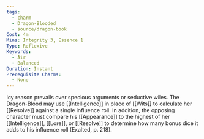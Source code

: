 ```yaml
---
tags:
  - charm
  - Dragon-Blooded
  - source/dragon-book
Cost: 4m
Mins: Integrity 3, Essence 1
Type: Reflexive
Keywords:
  - Air
  - Balanced
Duration: Instant
Prerequisite Charms:
  - None
---
```

Icy reason prevails over specious arguments or seductive wiles. The Dragon-Blood may use [[Intelligence]] in place of [[Wits]] to calculate her [[Resolve]] against a single influence roll. In addition, the opposing character must compare his [[Appearance]] to the highest of her [[Intelligence]], [[Lore]], or [[Resolve]] to determine how many bonus dice it adds to his influence roll (Exalted, p. 218).